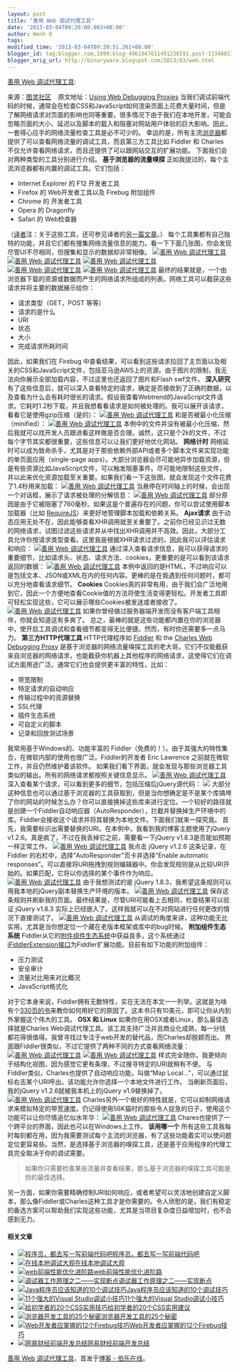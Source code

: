 ```yaml
---
layout: post
title: "善用 Web 调试代理工具"
date: '2013-03-04T09:20:00.003+08:00'
author: Wenh Q
tags:
modified_time: '2013-03-04T09:20:51.261+08:00'
blogger_id: tag:blogger.com,1999:blog-4961947611491238191.post-1334681173424955107
blogger_orig_url: http://binaryware.blogspot.com/2013/03/web.html
---
```

[善用 Web
调试代理工具](http://blog.jobbole.com/34457/?utm_source=rss&utm_medium=rss&utm_campaign=%25e5%2596%2584%25e7%2594%25a8-web-%25e8%25b0%2583%25e8%25af%2595%25e4%25bb%25a3%25e7%2590%2586%25e5%25b7%25a5%25e5%2585%25b7):

来源：[图灵社区](http://www.ituring.com.cn/article/31978)  
 原文地址：[Using Web Debugging
Proxies](http://net.tutsplus.com/tutorials/using-web-debugging-proxies/)
当我们调试前端代码的时候，通常会在检查CSS和JavaScript如何渲染页面上花费大量时间，但是了解网络请求对页面的影响也同等重要。很多情况下由于我们在本地开发，可能会忽略页面的大小、延迟以及脚本的载入和阻塞对网站用户体验的巨大影响。因此，一套得心应手的网络流量检查工具是必不可少的。
幸运的是，所有主流[浏览器](http://blog.jobbole.com/12749/ "浏览器")都提供了可以查看网络流量的调试工具，而且第三方工具比如
Fiddler 和 Charles
不仅允许查看网络请求，而且还提供了可以跟网站交互的扩展功能。
下面我们会对两种类型的工具分别进行介绍。
**基于浏览器的流量嗅探**
正如我提过的，每个主流浏览器都有内置的调试工具。它们包括：

-   Internet Explorer 的 F12 开发者工具
-   Firefox 的 Web开发者工具以及 Firebug 附加组件
-   Chrome 的 开发者工具
-   Opera 的 Dragonfly
-   Safari 的 Web检查器

（[译者](http://44ux.com/)注：关于这些工具，还可参见译者的[另一篇文章](http://44ux.com/blog/2012/04/08/smashing-css-sample-chapter2/)。）
每个工具集都有自己独特的功能，并且它们都有搜集网络流量信息的能力。看一下下面几张图，你会发现尽管UI不尽相同，但搜集和显示的数据却非常相像。
[![善用 Web
调试代理工具](http://blog.jobbole.com/wp-content/uploads/2013/03/01.png "善用 Web 调试代理工具")](http://blog.jobbole.com/wp-content/uploads/2013/03/01.png "善用 Web 调试代理工具")
[![善用 Web
调试代理工具](http://blog.jobbole.com/wp-content/uploads/2013/03/02.png "善用 Web 调试代理工具")](http://blog.jobbole.com/wp-content/uploads/2013/03/02.png "善用 Web 调试代理工具")
[![善用 Web
调试代理工具](http://blog.jobbole.com/wp-content/uploads/2013/03/03.png "善用 Web 调试代理工具")](http://blog.jobbole.com/wp-content/uploads/2013/03/03.png "善用 Web 调试代理工具")
[![善用 Web
调试代理工具](http://blog.jobbole.com/wp-content/uploads/2013/03/04.png "善用 Web 调试代理工具")](http://blog.jobbole.com/wp-content/uploads/2013/03/04.png "善用 Web 调试代理工具")
[![善用 Web
调试代理工具](http://blog.jobbole.com/wp-content/uploads/2013/03/05.png "善用 Web 调试代理工具")](http://blog.jobbole.com/wp-content/uploads/2013/03/05.png "善用 Web 调试代理工具")
最终的结果就是，一个由浏览器下载的资源或数据而产生的网络请求所组成的列表。网络工具可以截获这些请求并将主要的数据展示给你：

-   请求类型（GET，POST 等等）
-   请求的是什么
-   URI
-   状态
-   大小
-   完成请求所耗时间

因此，如果我们在 Firebug
中查看结果，可以看到这些请求拉回了主页面以及相关的CSS和JavaScript文件，包括亚马逊AWS上的资源。由于图片的限制，我无法向你展示全部加载内容，不过这里也还返回了图片和Flash
swf文件。
**深入研究**
有了这些信息后，就可以深入查看特定的请求，确定是否接收到了正确的数据，以及查看为什么会有耗时很长的请求。假设我查看Webtrend的JavaScript文件请求。它耗时1.2秒下载，并且我想看看请求是如何被处理的。我可以展开该请求，看看它是使用gzip压缩（是的）：
[![善用 Web
调试代理工具](http://blog.jobbole.com/wp-content/uploads/2013/03/06.png "善用 Web 调试代理工具")](http://blog.jobbole.com/wp-content/uploads/2013/03/06.png "善用 Web 调试代理工具")
和是否被最小化压缩（minified）：
[![善用 Web
调试代理工具](http://blog.jobbole.com/wp-content/uploads/2013/03/07.png "善用 Web 调试代理工具")](http://blog.jobbole.com/wp-content/uploads/2013/03/07.png "善用 Web 调试代理工具")
本例中的文件并没有被最小化压缩，然后我就可以找开发人员跟进看这样做是否合理。诚然，这只是个2k的文件，不过每个字节其实都很重要，这些信息可以让我们更好地优化网站。
**网络计时**
网络延时可以成为致命杀手，尤其是对于那些依赖外部API或者多个脚本文件来实现功能的单页面应用（single-page
apps）。大部分浏览器会尽可能地异步加载资源，但是有些资源比如JavaScript文件，可以触发阻塞事件。尽可能地限制这些文件，并以此来优化资源加载至关重要。如果我们看一下这张图，就会发现这个文件花费了1.4秒用来加载：
[![善用 Web
调试代理工具](http://blog.jobbole.com/wp-content/uploads/2013/03/08.png "善用 Web 调试代理工具")](http://blog.jobbole.com/wp-content/uploads/2013/03/08.png "善用 Web 调试代理工具")
当悬停在时间轴上的时候，会出现一个对话框，展示了请求被处理的分解信息：
[![善用 Web
调试代理工具](http://blog.jobbole.com/wp-content/uploads/2013/03/09.png "善用 Web 调试代理工具")](http://blog.jobbole.com/wp-content/uploads/2013/03/09.png "善用 Web 调试代理工具")
部分原因是由于它被阻塞了760毫秒。如果这是个普遍存在的问题，你可以尝试使用脚本加载器（比如 [RequireJS](http://requirejs.org/)）来更好地管理脚本加载和依赖关系。
**Ajax请求**
由于动态应用无处不在，因此能够查看XHR调用就至关重要了。之前你已经见识过无数的网络请求，试图过滤这些请求并从中找出XHR调用并不高效。因此，大部分工具允许你按请求类型查看。这里我是根据XHR请求过滤的，因此我可以评估请求和响应：
[![善用 Web
调试代理工具](http://blog.jobbole.com/wp-content/uploads/2013/03/10.png "善用 Web 调试代理工具")](http://blog.jobbole.com/wp-content/uploads/2013/03/10.png "善用 Web 调试代理工具")
通过深入查看请求信息，我可以获得请求的重要细节，比如请求头、状态、请求方法、cookies，更重要的是可以看到该请求返回的数据：
[![善用 Web
调试代理工具](http://blog.jobbole.com/wp-content/uploads/2013/03/11.png "善用 Web 调试代理工具")](http://blog.jobbole.com/wp-content/uploads/2013/03/11.png "善用 Web 调试代理工具")
本例中返回的是HTML，不过响应可以是包括文本、JSON或XML在内的任何内容。更棒的是在我遇到任何问题时，都可以充分地查看请求细节。
**Cookies**
Cookies真的非常有用，由于我们会广泛地用到它，因此一个方便地查看Cookie值的方法将使生活变得更轻松。开发者工具即可轻松实现这些，它可以展示哪些Cookies被发送或者接收了。
[![善用 Web
调试代理工具](http://blog.jobbole.com/wp-content/uploads/2013/03/12.png "善用 Web 调试代理工具")](http://blog.jobbole.com/wp-content/uploads/2013/03/12.png "善用 Web 调试代理工具")
如果你曾经做过服务器端开发而没有客户端工具相伴，你就会知道这有多爽了。
总之，最棒的就是这些功能都内置在你的浏览器中，使开启工具调试和查看细节都变得无比便捷。然而，有时你还需要多一点马力。
**第三方HTTP代理工具**
HTTP代理程序如 [Fiddler](http://www.fiddler2.com/) 和 the [Charles Web
Debugging
Proxy](http://www.charlesproxy.com/) 是基于浏览器的网络流量嗅探工具的老大哥。它们不仅能截获来自浏览器的网络请求，也能截获你机器上其他程序的网络请求，这使得它们在调试方面用途广泛。通常它们也会提供更丰富的特性，比如：

-   带宽限制
-   特定请求的自动响应
-   传输过程中的资源替换
-   SSL代理
-   插件生态系统
-   可自定义的脚本
-   记录和回放测试场景

我常用基于Windows的、功能丰富的
Fiddler（免费的！）。由于其强大的特性集合，在微软内部的使用也很广泛。Fiddler的开发者
Eric Lawrence 之前就在微软工作，并且仍然维护着该软件。
如果我们看下界面，就会发现与那些浏览器工具类似的输出。所有的网络请求都按照关键信息显示。
[![善用 Web
调试代理工具](http://blog.jobbole.com/wp-content/uploads/2013/03/13.png "善用 Web 调试代理工具")](http://blog.jobbole.com/wp-content/uploads/2013/03/13.png "善用 Web 调试代理工具")
深入查看某个请求，可以看到更多的细节，包括压缩后jQuery源代码：
![](http://44ux.com/content/uploads/2013/02/debug-proxies-fiddler-drill.png)
大部分这种信息也可以通过基于浏览器的工具获取到，但是当你想确定是不是某个库搞垮了你的网站的时候怎么办？你可以直接换掉这些库来进行定位。一个较好的路径就是创建一个Fiddler自动响应器（AutoResponder），拦截并替换掉生产环境中的库。Fiddler会接收这个请求并将其替换为本地文件。下面我们就来一探究竟。
首先，我需要标识出需要替换的URI。在本例中，我看到我的博客主题使用了jQuery
v1.2.6。真是疯了，不过在我丢掉它之前，需要看一下jQuery
v1.8.3是否能如预期一样正常工作。
[![善用 Web
调试代理工具](http://blog.jobbole.com/wp-content/uploads/2013/03/15.png "善用 Web 调试代理工具")](http://blog.jobbole.com/wp-content/uploads/2013/03/15.png "善用 Web 调试代理工具")
我点击 jQuery v1.2.6 这条记录，在 Fiddler
的右栏中，选择“AutoResponder”页卡并选择“Enable automatic
responses”。可以直接将URI拖拽到规则编辑器中。你会发现规则是从比较URI开始的。如果匹配，它将以你选择的某个事件作为响应。
[![善用 Web
调试代理工具](http://blog.jobbole.com/wp-content/uploads/2013/03/16.png "善用 Web 调试代理工具")](http://blog.jobbole.com/wp-content/uploads/2013/03/16.png "善用 Web 调试代理工具")
由于我想测试的是 jQuery
1.8.3，我希望这条规则可以用我本地的jQuery副本替换生产环境的版本。
[![善用 Web
调试代理工具](http://blog.jobbole.com/wp-content/uploads/2013/03/17.png "善用 Web 调试代理工具")](http://blog.jobbole.com/wp-content/uploads/2013/03/17.png "善用 Web 调试代理工具")
保存这条规则并刷新我的页面。最终结果是，尽管URI可能看上去相同，检查结果可以验证
jQuery v1.8.3
实际上已经嵌入了。这样我就可以在不对网站进行任何更改的情况下直接测试了。
[![善用 Web
调试代理工具](http://blog.jobbole.com/wp-content/uploads/2013/03/18.png "善用 Web 调试代理工具")](http://blog.jobbole.com/wp-content/uploads/2013/03/18.png "善用 Web 调试代理工具")
从调试的角度来讲，这种功能无比实用，尤其是当你想定位一个藏在老版本框架或库中的bug时候。
**附加组件生态系统**
Fiddler从它的[附件组件生态系统](http://www.fiddler2.com/Fiddler2/extensions.asp)中获益良多，这个系统通过[iFiddlerExtension接口](http://www.fiddler2.com/fiddler/dev/IFiddlerExtension.asp)为Fiddler扩展功能。目前有如下功能的附加组件：

-   压力测试
-   安全审计
-   流量对比用来对比概况
-   JavaScript格式化

对于它本身来说，Fiddler拥有无数特性，实在无法在本文一一列举。这就是为啥有个[330页的书](http://www.fiddler2.com/book/)来教你如何用好它的原因了。这本书只有10美元，即可让你从内到外掌握这个伟大的工具。
**OSX 和 Linux**
如果你在用OSX或者Linux，那么最佳选择就是Charles
Web调试代理工具。该工具支持广泛并且商业化成熟，每一分钱都花得很值得。我曾寻找过专注于web开发的替代品，而Charles却脱颖而出。
界面跟Fiddler很类似，不过它提供了两种不同的方式查看网络流量：
[![善用 Web
调试代理工具](http://blog.jobbole.com/wp-content/uploads/2013/03/19.png "善用 Web 调试代理工具")](http://blog.jobbole.com/wp-content/uploads/2013/03/19.png "善用 Web 调试代理工具")
[![善用 Web
调试代理工具](http://blog.jobbole.com/wp-content/uploads/2013/03/20.png "善用 Web 调试代理工具")](http://blog.jobbole.com/wp-content/uploads/2013/03/20.png "善用 Web 调试代理工具")
样式完全随你，我更倾向于结构化视图，因为感觉它更有条理，不过搜寻特定的URI就稍有不便。
与Fiddler类似，Charles也提供了自动响应功能，叫做“Map
Local…”，可以通过鼠标右击某个URI呼出。该功能允许你选择一个本地文件进行工作。
当刷新页面后，我的jQuery v1.2.6就被我本机上的jQuery v1.9替换掉了。
[![善用 Web
调试代理工具](http://blog.jobbole.com/wp-content/uploads/2013/03/21.png "善用 Web 调试代理工具")](http://blog.jobbole.com/wp-content/uploads/2013/03/21.png "善用 Web 调试代理工具")
Charles另外一个极好的特性就是，它可以抑制网络请求来模拟特定的带宽速度。仍记得使用56K猫时的那些令人捉急的日子，使用这个功能可以让你尽情追忆似水年华：
[![善用 Web
调试代理工具](http://blog.jobbole.com/wp-content/uploads/2013/03/22.png "善用 Web 调试代理工具")](http://blog.jobbole.com/wp-content/uploads/2013/03/22.png "善用 Web 调试代理工具")
Chares也提供了一个跨平台的界面，因此也可以在Windows上工作。
**该用哪一个**
所有这些工具我每时每刻都在用，因为我需要测试每个主流的浏览器，有了这些功能着实可以使问题定位更容易些。当然，是选择基于浏览器的嗅探工具，还是基于应用程序的代理工具完全取决于你的调试需要。

> 如果你只需要检查某些流量并查看结果，那么基于浏览器的嗅探工具可能是你的最佳选择。

另一方面，如果你需要精确控制URI如何响应，或者希望可以灵活地创建自定义脚本，那么像Fiddler或Charles这种工具才是你需要的。令人欣慰的是，我们有稳定的备选方案可以帮助我们实现这些功能，尤其是当项目复杂度日益增加时，也不会感到无力。

#### 相关文章

-   [![程序员，都去写一写前端代码吧](http://blog.jobbole.com/wp-content/uploads/2013/01/22-150x150.jpg)](http://blog.jobbole.com/32565/)[程序员，都去写一写前端代码吧](http://blog.jobbole.com/32565/)
-   [![在线本地调试大观](http://blog.jobbole.com/wp-content/plugins/wordpress-23-related-posts-plugin/static/thumbs/16.jpg)](http://blog.jobbole.com/1147/)[在线本地调试大观](http://blog.jobbole.com/1147/)
-   [![web前端性能优化进阶路](http://blog.jobbole.com/wp-content/uploads/2013/01/3-150x150.png)](http://blog.jobbole.com/32550/)[web前端性能优化进阶路](http://blog.jobbole.com/32550/)
-   [![调试器工作原理之二——实现断点](http://blog.jobbole.com/wp-content/plugins/wordpress-23-related-posts-plugin/static/thumbs/6.jpg)](http://blog.jobbole.com/23632/)[调试器工作原理之二——实现断点](http://blog.jobbole.com/23632/)
-   [![Java程序员应该知道的10个调试技巧](http://blog.jobbole.com/wp-content/uploads/2012/09/156_120903163734_1-150x150.png)](http://blog.jobbole.com/26435/)[Java程序员应该知道的10个调试技巧](http://blog.jobbole.com/26435/)
-   [![11个强大的Visual
    Studio调试小技巧](http://www.hanselman.com/images/vs2010logo_transparent_large.png)](http://blog.jobbole.com/33865/)[11个强大的Visual
    Studio调试小技巧](http://blog.jobbole.com/33865/)
-   [![给初学者的20个CSS实用技巧](http://blog.jobbole.com/wp-content/uploads/2013/02/20-css-advice-for-newbie-01-150x150.jpg)](http://blog.jobbole.com/33059/)[给初学者的20个CSS实用建议](http://blog.jobbole.com/33059/)
-   [![浏览器开发工具的25个秘密](http://blog.jobbole.com/wp-content/uploads/2011/11/25-Secrets-of-the-Browser-Developer-Tools1-150x150.png)](http://blog.jobbole.com/8524/)[浏览器开发工具的25个秘密](http://blog.jobbole.com/8524/)
-   [![Web开发者应掌握的12个Firebug技巧
    ](http://blog.jobbole.com/wp-content/uploads/2011/11/firebug-logo.png)](http://blog.jobbole.com/8406/)[Web开发者应掌握的12个Firebug技巧](http://blog.jobbole.com/8406/)
-   [![网易财经前端开发总结](http://blog.jobbole.com/wp-content/uploads/2013/02/24232656-ba94e07a6000464bb3cc0e5e4619fe92-150x150.jpg)](http://blog.jobbole.com/34208/)[网易财经前端开发总结](http://blog.jobbole.com/34208/)

[善用 Web 调试代理工具](http://blog.jobbole.com/34457/)，首发于[博客 -
伯乐在线](http://blog.jobbole.com/)。
